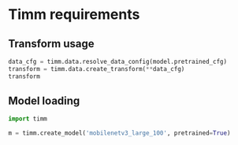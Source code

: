 # Timm requirements

## Transform usage

```python
data_cfg = timm.data.resolve_data_config(model.pretrained_cfg)
transform = timm.data.create_transform(**data_cfg)
transform
```

## Model loading

```python
import timm

m = timm.create_model('mobilenetv3_large_100', pretrained=True)
```